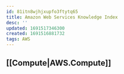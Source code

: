 ```yaml
---
id: 81itn8wjhjxupfo3ftytq65
title: Amazon Web Services Knowledge Index
desc: ''
updated: 1691517346300
created: 1691516881732
tags: AWS
---
```


## [[Compute|AWS.Compute]]